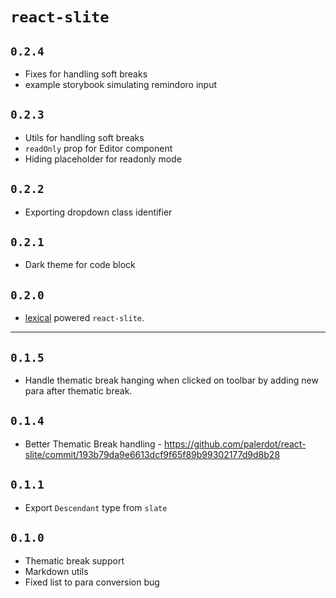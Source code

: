 # `react-slite`

## `0.2.4`
- Fixes for handling soft breaks
- example storybook simulating remindoro input

## `0.2.3`
- Utils for handling soft breaks
- `readOnly` prop for Editor component
- Hiding placeholder for readonly mode

## `0.2.2`
- Exporting dropdown class identifier

## `0.2.1`
- Dark theme for code block

## `0.2.0`
- [lexical](https://github.com/facebook/lexical) powered `react-slite`.

-------------

## `0.1.5`
- Handle thematic break hanging when clicked on toolbar by adding new para after thematic break.

## `0.1.4`
- Better Thematic Break handling - https://github.com/palerdot/react-slite/commit/193b79da9e6613dcf9f65f89b99302177d9d8b28


## `0.1.1`
- Export `Descendant` type from `slate`

## `0.1.0`

- Thematic break support
- Markdown utils
- Fixed list to para conversion bug
